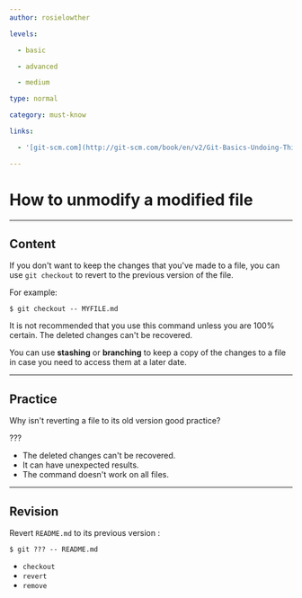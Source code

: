 ```yaml
---
author: rosielowther

levels:

  - basic

  - advanced

  - medium

type: normal

category: must-know

links:

  - '[git-scm.com](http://git-scm.com/book/en/v2/Git-Basics-Undoing-Things)'

---
```


# How to unmodify a modified file

---
## Content

If you don't want to keep the changes that you've made to a file, you can use `git checkout` to revert to the previous version of the file.

For example:
```
$ git checkout -- MYFILE.md
```
It is not recommended that you use this command unless you are 100% certain. The deleted changes can't be recovered.

You can use **stashing** or **branching** to keep a copy of the changes to a file in case you need to access them at a later date.

---
## Practice

Why isn't reverting a file to its old version good practice?

???

* The deleted changes can't be recovered.
* It can have unexpected results.
* The command doesn't work on all files.

---
## Revision

Revert `README.md` to its previous version :
```
$ git ??? -- README.md
```

* `checkout`
* `revert`
* `remove`

